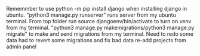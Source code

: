 Rememmber to use python -m pip install django when installing django in ubuntu.
"python3 manage.py runserver" runs server from my ubuntu terminal.
From top folder run source djangoenv/bin/activate to turn on venv from my terminal. 
"python3 manage.py makemigrations/python3 manage.py migrate" to make and send migrations from my terminal. 
Need to redo some data had to revert some migrations and fix bad data re-add projects from admin panel
